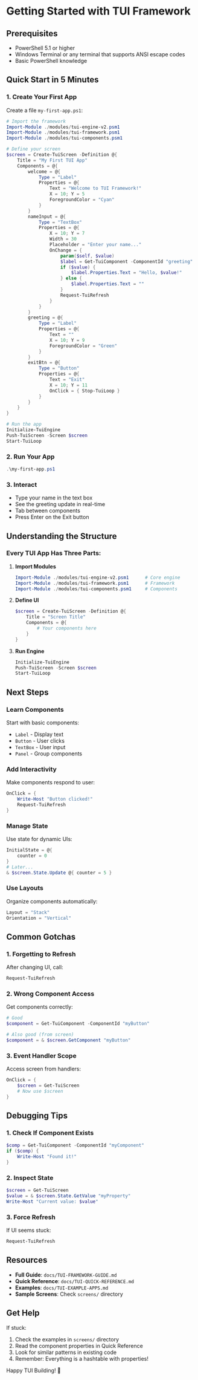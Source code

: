 # Getting Started with TUI Framework

## Prerequisites
- PowerShell 5.1 or higher
- Windows Terminal or any terminal that supports ANSI escape codes
- Basic PowerShell knowledge

## Quick Start in 5 Minutes

### 1. Create Your First App

Create a file `my-first-app.ps1`:

```powershell
# Import the framework
Import-Module ./modules/tui-engine-v2.psm1
Import-Module ./modules/tui-framework.psm1
Import-Module ./modules/tui-components.psm1

# Define your screen
$screen = Create-TuiScreen -Definition @{
    Title = "My First TUI App"
    Components = @{
        welcome = @{
            Type = "Label"
            Properties = @{
                Text = "Welcome to TUI Framework!"
                X = 10; Y = 5
                ForegroundColor = "Cyan"
            }
        }
        nameInput = @{
            Type = "TextBox"
            Properties = @{
                X = 10; Y = 7
                Width = 30
                Placeholder = "Enter your name..."
                OnChange = {
                    param($self, $value)
                    $label = Get-TuiComponent -ComponentId "greeting"
                    if ($value) {
                        $label.Properties.Text = "Hello, $value!"
                    } else {
                        $label.Properties.Text = ""
                    }
                    Request-TuiRefresh
                }
            }
        }
        greeting = @{
            Type = "Label"
            Properties = @{
                Text = ""
                X = 10; Y = 9
                ForegroundColor = "Green"
            }
        }
        exitBtn = @{
            Type = "Button"
            Properties = @{
                Text = "Exit"
                X = 10; Y = 11
                OnClick = { Stop-TuiLoop }
            }
        }
    }
}

# Run the app
Initialize-TuiEngine
Push-TuiScreen -Screen $screen
Start-TuiLoop
```

### 2. Run Your App

```powershell
.\my-first-app.ps1
```

### 3. Interact
- Type your name in the text box
- See the greeting update in real-time
- Tab between components
- Press Enter on the Exit button

## Understanding the Structure

### Every TUI App Has Three Parts:

1. **Import Modules**
   ```powershell
   Import-Module ./modules/tui-engine-v2.psm1      # Core engine
   Import-Module ./modules/tui-framework.psm1      # Framework
   Import-Module ./modules/tui-components.psm1     # Components
   ```

2. **Define UI**
   ```powershell
   $screen = Create-TuiScreen -Definition @{
       Title = "Screen Title"
       Components = @{
           # Your components here
       }
   }
   ```

3. **Run Engine**
   ```powershell
   Initialize-TuiEngine
   Push-TuiScreen -Screen $screen
   Start-TuiLoop
   ```

## Next Steps

### Learn Components
Start with basic components:
- `Label` - Display text
- `Button` - User clicks
- `TextBox` - User input
- `Panel` - Group components

### Add Interactivity
Make components respond to user:
```powershell
OnClick = { 
    Write-Host "Button clicked!"
    Request-TuiRefresh
}
```

### Manage State
Use state for dynamic UIs:
```powershell
InitialState = @{
    counter = 0
}
# Later...
& $screen.State.Update @{ counter = 5 }
```

### Use Layouts
Organize components automatically:
```powershell
Layout = "Stack"
Orientation = "Vertical"
```

## Common Gotchas

### 1. Forgetting to Refresh
After changing UI, call:
```powershell
Request-TuiRefresh
```

### 2. Wrong Component Access
Get components correctly:
```powershell
# Good
$component = Get-TuiComponent -ComponentId "myButton"

# Also good (from screen)
$component = & $screen.GetComponent "myButton"
```

### 3. Event Handler Scope
Access screen from handlers:
```powershell
OnClick = {
    $screen = Get-TuiScreen
    # Now use $screen
}
```

## Debugging Tips

### 1. Check If Component Exists
```powershell
$comp = Get-TuiComponent -ComponentId "myComponent"
if ($comp) {
    Write-Host "Found it!"
}
```

### 2. Inspect State
```powershell
$screen = Get-TuiScreen
$value = & $screen.State.GetValue "myProperty"
Write-Host "Current value: $value"
```

### 3. Force Refresh
If UI seems stuck:
```powershell
Request-TuiRefresh
```

## Resources

- **Full Guide**: `docs/TUI-FRAMEWORK-GUIDE.md`
- **Quick Reference**: `docs/TUI-QUICK-REFERENCE.md`
- **Examples**: `docs/TUI-EXAMPLE-APPS.md`
- **Sample Screens**: Check `screens/` directory

## Get Help

If stuck:
1. Check the examples in `screens/` directory
2. Read the component properties in Quick Reference
3. Look for similar patterns in existing code
4. Remember: Everything is a hashtable with properties!

Happy TUI Building! 🚀
